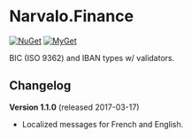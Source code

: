 Narvalo.Finance
===============

[![NuGet](https://img.shields.io/nuget/v/Narvalo.Finance.svg)](https://www.nuget.org/packages/Narvalo.Finance/)
[![MyGet](https://img.shields.io/myget/narvalo-edge/v/Narvalo.Finance.EDGE.svg)](https://www.myget.org/feed/narvalo-edge/package/nuget/Narvalo.Finance.EDGE)

BIC (ISO 9362) and IBAN types w/ validators.

Changelog
---------

**Version 1.1.0** (released 2017-03-17)
- Localized messages for French and English.
